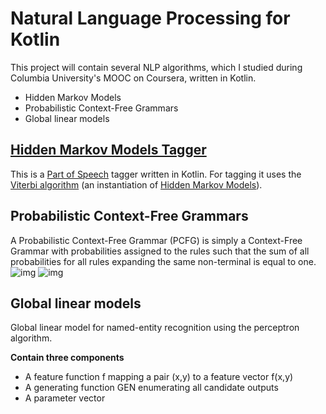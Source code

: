 Natural Language Processing for Kotlin
===================
This project will contain several NLP algorithms, which I studied during Columbia University's MOOC on Coursera, written in Kotlin.

 - Hidden Markov Models
 - Probabilistic Context-Free Grammars
 - Global linear models

[Hidden Markov Models Tagger](https://github.com/IgorPidik/NLP-Kotlin/tree/master/src/HMM_Tagger)
----------------------------

This is a [Part of Speech](http://en.wikipedia.org/wiki/Part-of-speech_tagging) tagger written in Kotlin. For tagging it uses the [Viterbi algorithm](http://en.wikipedia.org/wiki/Viterbi_algorithm) (an instantiation of [Hidden Markov Models](http://en.wikipedia.org/wiki/Hidden_Markov_model)).



Probabilistic Context-Free Grammars
----------------------------------

A Probabilistic Context-Free Grammar (PCFG) is simply a Context-Free Grammar with probabilities assigned to the rules such that the sum of all probabilities for all rules expanding the same non-terminal is equal to one. 
![img](http://conglang.github.io/img/note_nlp_a_probabilistic_context_free_grammar.png)
![img](http://www.pling.org.uk/cs/com6791img/phrasestructuretree.png)


Global linear models
-----------------------------

Global linear model for named-entity recognition using the perceptron algorithm. 

**Contain three components**

 - A feature function f mapping a pair (x,y) to a
feature vector f(x,y)
 - A generating function GEN enumerating all
candidate outputs
 - A parameter vector
